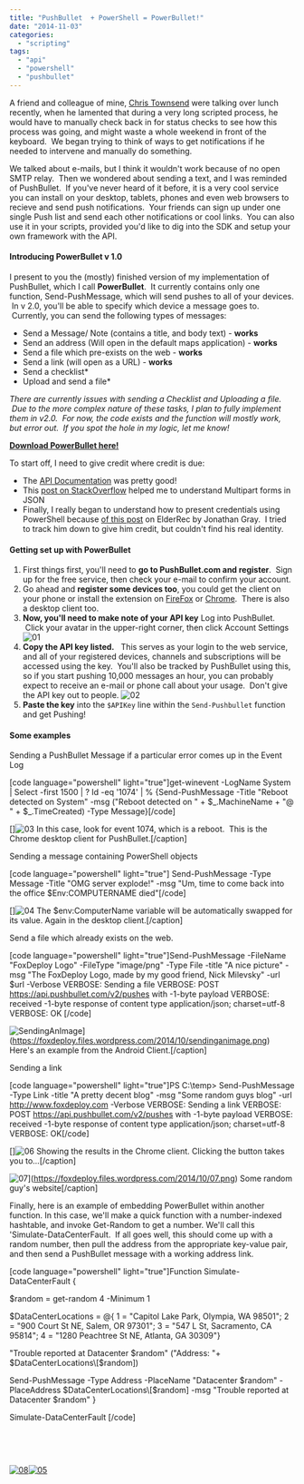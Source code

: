 ```yaml
---
title: "PushBullet  + PowerShell = PowerBullet!"
date: "2014-11-03"
categories: 
  - "scripting"
tags: 
  - "api"
  - "powershell"
  - "pushbullet"
---
```


A friend and colleague of mine, [Chris Townsend](https://twitter.com/ChrisTownsend4) were talking over lunch recently, when he lamented that during a very long scripted process, he would have to manually check back in for status checks to see how this process was going, and might waste a whole weekend in front of the keyboard.  We began trying to think of ways to get notifications if he needed to intervene and manually do something.

We talked about e-mails, but I think it wouldn't work because of no open SMTP relay.  Then we wondered about sending a text, and I was reminded of PushBullet.  If you've never heard of it before, it is a very cool service you can install on your desktop, tablets, phones and even web browsers to recieve and send push notifications.  Your friends can sign up under one single Push list and send each other notifications or cool links.  You can also use it in your scripts, provided you'd like to dig into the SDK and setup your own framework with the API.

#### Introducing PowerBullet v 1.0

I present to you the (mostly) finished version of my implementation of PushBullet, which I call **PowerBullet**.  It currently contains only one function, Send-PushMessage, which will send pushes to all of your devices.  In v 2.0, you'll be able to specify which device a message goes to.  Currently, you can send the following types of messages:

- Send a Message/ Note (contains a title, and body text) - **works**
- Send an address (Will open in the default maps application) - **works**
- Send a file which pre-exists on the web - **works**
- Send a link (will open as a URL) - **works**
- Send a checklist\*
- Upload and send a file\*

_There are currently issues with sending a Checklist and Uploading a file.  Due to the more complex nature of these tasks, I plan to fully implement them in v2.0.  For now, the code exists and the function will mostly work, but error out.  If you spot the hole in my logic, let me know!_

[**Download PowerBullet here!**](http://foxdeploy.com/functions/powerbullet-pushbullet-for-powershell/ "PowerBullet : PushBullet for PowerShell")

To start off, I need to give credit where credit is due:

- The [API Documentation](https://docs.pushbullet.com/http/) was pretty good!
- This [post on StackOverflow](http://stackoverflow.com/questions/22491129/how-to-send-multipart-form-data-with-powershell-invoke-restmethod) helped me to understand Multipart forms in JSON
- Finally, I really began to understand how to present credentials using PowerShell because [of this post](http://elderec.org/2014/05/powershell-send-pushbullet-notifications-from-prtg/) on ElderRec by Jonathan Gray.  I tried to track him down to give him credit, but couldn't find his real identity.

#### Getting set up with PowerBullet

1. First things first, you'll need to **go to PushBullet.com and register**.  Sign up for the free service, then check your e-mail to confirm your account.
2. Go ahead and **register some devices too**, you could get the client on your phone or install the extension on [FireFox](https://addons.mozilla.org/en-US/firefox/addon/pushbullet/) or [Chrome](https://chrome.google.com/webstore/detail/pushbullet/chlffgpmiacpedhhbkiomidkjlcfhogd?hl=en).  There is also a desktop client too.
3. **Now, you'll need to make note of your API key** Log into PushBullet.  Click your avatar in the upper-right corner, then click Account Settings ![01](images/01.png)
4. **Copy the API key listed.**   This serves as your login to the web service, and all of your registered devices, channels and subscriptions will be accessed using the key.  You'll also be tracked by PushBullet using this, so if you start pushing 10,000 messages an hour, you can probably expect to receive an e-mail or phone call about your usage.  Don't give the API key out to people. ![02](images/02.png)
5. **Paste the key** into the `$APIKey` line within the `Send-Pushbullet` function and get Pushing!

#### Some examples

Sending a PushBullet Message if a particular error comes up in the Event Log

\[code language="powershell" light="true"\]get-winevent -LogName System | Select -first 1500 | ? Id -eq '1074' | % {Send-PushMessage -Title "Reboot detected on System" -msg ("Reboot detected on " + $\_.MachineName + "@ " + $\_.TimeCreated) -Type Message}\[/code\]

[]![03](images/03.png) In this case, look for event 1074, which is a reboot.  This is the Chrome desktop client for PushBullet.\[/caption\]

Sending a message containing PowerShell objects

\[code language="powershell" light="true"\] Send-PushMessage -Type Message -Title "OMG server explode!" -msg "Um, time to come back into the office $Env:COMPUTERNAME died"\[/code\]

[]![04](images/04.png) The $env:ComputerName variable will be automatically swapped for its value. Again in the desktop client.\[/caption\]

Send a file which already exists on the web.

\[code language="powershell" light="true"\]Send-PushMessage -FileName "FoxDeploy Logo" -FileType "image/png" -Type File -title "A nice picture" -msg "The FoxDeploy Logo, made by my good friend, Nick Milevsky" -url $url -Verbose VERBOSE: Sending a file VERBOSE: POST https://api.pushbullet.com/v2/pushes with -1-byte payload VERBOSE: received -1-byte response of content type application/json; charset=utf-8 VERBOSE: OK \[/code\]

![SendingAnImage](images/sendinganimage.png)](https://foxdeploy.files.wordpress.com/2014/10/sendinganimage.png) Here's an example from the Android Client.\[/caption\]

Sending a link

\[code language="powershell" light="true"\]PS C:\\temp&gt; Send-PushMessage -Type Link -title "A pretty decent blog" -msg "Some random guys blog" -url http://www.foxdeploy.com -Verbose VERBOSE: Sending a link VERBOSE: POST https://api.pushbullet.com/v2/pushes with -1-byte payload VERBOSE: received -1-byte response of content type application/json; charset=utf-8 VERBOSE: OK\[/code\]

[]![06](images/06.png) Showing the results in the Chrome client. Clicking the button takes you to...\[/caption\]

![07](https://foxdeploy.files.wordpress.com/2014/10/07.png?w=300)](https://foxdeploy.files.wordpress.com/2014/10/07.png) Some random guy's website\[/caption\]

Finally, here is an example of embedding PowerBullet within another function. In this case, we'll make a quick function with a number-indexed hashtable, and invoke Get-Random to get a number. We'll call this 'Simulate-DataCenterFault.  If all goes well, this should come up with a random number, then pull the address from the appropriate key-value pair, and then send a PushBullet message with a working address link.

\[code language="powershell" light="true"\]Function Simulate-DataCenterFault {

$random = get-random 4 -Minimum 1

$DataCenterLocations = @{ 1 = "Capitol Lake Park, Olympia, WA 98501"; 2 = "900 Court St NE, Salem, OR 97301"; 3 = "547 L St, Sacramento, CA 95814"; 4 = "1280 Peachtree St NE, Atlanta, GA 30309"}

"Trouble reported at Datacenter $random" ("Address: "+ $DataCenterLocations\[$random\])

Send-PushMessage -Type Address -PlaceName "Datacenter $random" -PlaceAddress $DataCenterLocations\[$random\] -msg "Trouble reported at Datacenter $random" }

Simulate-DataCenterFault \[/code\]

 

 

[![08](images/08.png)![05](images/05.png)](https://foxdeploy.files.wordpress.com/2014/10/05.png)

